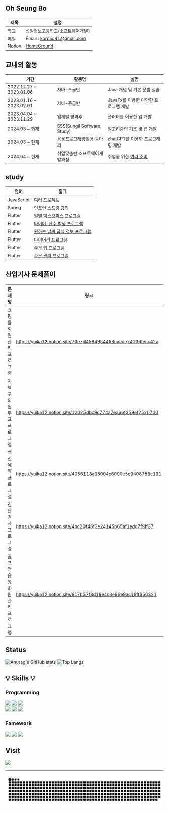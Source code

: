 <h2>Oh Seung Bo</h2>

| 제목  | 설명 |
| ---- | ---- |
| 학교 | 성일정보고등학교(소프트웨어개발) |
| 메일 | Email : kornao41@gmail.com |
| Notion | [HomeGround](https://yuika12.notion.site/6a0960ecbdf0435b9de4433bf49e0107 "https://yuika12.notion.site/6a0960ecbdf0435b9de4433bf49e0107") |
## 교내외 활동
| 기간 | 활동명 | 설명 |
| ---- | ---- | ----- |
| 2022.12.27 ~ 2023.01.06 | 자바-초급반 | Java 개념 및 기본 문법 실습 |
| 2023.01.16 ~ 2023.02.01 | 자바-중급반 | JavaFx를 이용한 다양한 프로그램 개발 |
| 2023.04.04 ~ 2023.11.29 | 앱개발 방과후 | 플러터를 이용한 앱 개발 |
| 2024.03 ~ 현재 | SSS(Sungil Software Study) | 알고리즘의 기초 및 앱 개발 |
| 2024.03 ~ 현재 | 응용프로그래밍활용 동아리 | chatGPT를 이용한 프로그래밍 개발 |
| 2024.04 ~ 현재 | 취업맞춤반 소프트웨어개발과정 | 취업을 위한 [여러 준비](https://github.com/Yuika12321/2024_get_a_job "https://github.com/Yuika12321/2024_get_a_job") |

## study
| 언어 | 링크 |
| ---- | ---- |
| JavaScript | [여러 프로젝트](https://github.com/Yuika12321/2024_get_a_job/tree/main/JavaScript "https://github.com/Yuika12321/2024_get_a_job/tree/main/JavaScript")
| Spring | [인프런 스프링 강의](https://yuika12.notion.site/Spring-5c174b62f4e841e3ae62002e131150d2?pvs=4 "https://yuika12.notion.site/Spring-5c174b62f4e841e3ae62002e131150d2?pvs=4")
| Flutter | [일별 박스오피스 프로그램](https://github.com/Yuika12321/flutter_application_kobis-main12-main "https://github.com/Yuika12321/flutter_application_kobis-main12-main")
| Flutter | [타이머, 난수 발생 프로그램](https://github.com/Yuika12321/flutter_application_portfolio "https://github.com/Yuika12321/flutter_application_portfolio")
| Flutter | [원하는 날짜 급식 정보 프로그램](https://github.com/Yuika12321/flutter_application_meal- "https://github.com/Yuika12321/flutter_application_meal-")
| Flutter | [다이어리 프로그램](https://github.com/Yuika12321/flutter_application_diary-main "https://github.com/Yuika12321/flutter_application_diary-main")
| Flutter | [주문 앱 프로그램](https://github.com/Yuika12321/flutter_application_client "https://github.com/Yuika12321/flutter_application_client")
| Flutter | [주문 관리 프로그램](https://github.com/Yuika12321/flutter_cafe_admin "https://github.com/Yuika12321/flutter_cafe_admin")

## 산업기사 문제풀이
| 문제명 | 링크 |
| ---- | ---- |
| 쇼핑몰 회원관리 프로그램 | https://yuika12.notion.site/73e7d4584954468cacde74136fecc42a |
| 지역구의원투표 프로그램 | https://yuika12.notion.site/12025dbc9c774a7ea66f359ef2520730 |
| 백신예약 프로그램 | https://yuika12.notion.site/4056118a05004c6090e5e9408756c131 |
| 진단검사 프로그램 | https://yuika12.notion.site/4bc20f46f3e24145b65af1edd7f9ff37 |
| 골프연습장 회원관리 프로그램 | https://yuika12.notion.site/9c7b57f8d19e4c3e96e9ac18ff650321 |
<div>
  
## Status

</div>

<div>
  
  <!-- [![Solved.ac Profile](http://mazassumnida.wtf/api/v2/generate_badge?boj=yuika12321)](https://solved.ac/yuika12321/)  -->
 
  ![Anurag's GitHub stats](https://github-readme-stats.vercel.app/api?username=Yuika12321&show_icons=true&theme=tokyonight)  ![Top Langs](https://github-readme-stats.vercel.app/api/top-langs/?username=Yuika12321&layout=compact&theme=tokyonight)
  
</div>

 
<h2>
  💡 Skills 💡
</h2>

### Programming
<div>
    <img src="https://img.shields.io/badge/JAVA-007396?style=for-the-badge&logo=java&logoColor=white">
    <img src="https://img.shields.io/badge/oracle-F80000?style=for-the-badge&logo=oracle&logoColor=white"/>
    <img src="https://img.shields.io/badge/flutter-02569B?style=for-the-badge&logo=flutter&logoColor=white"/>
    <br>
    <img src="https://img.shields.io/badge/spring-6DB33F?style=for-the-badge&logo=spring&logoColor=white"> 
    <img src="https://img.shields.io/badge/python-3776AB?style=for-the-badge&logo=python&logoColor=white"/>
    <img src="https://img.shields.io/badge/HTML5-E34F26?style=for-the-badge&logo=python&logoColor=white"/>
</div>

### Famework
<div>
  <img src="https://img.shields.io/badge/Eclipse%20IDE-2C2255.svg?&style=for-the-badge&logo=Eclipse%20IDE&logoColor=white"/> 
  <img src="https://img.shields.io/badge/Visual%20Studio%20Code-007ACC.svg?&style=for-the-badge&logo=Visual%20Studio%20Code&logoColor=white"/>
  <img src="https://camo.githubusercontent.com/9976519df086613467250ab3390fa16f42c2fa0681853b8d762d75360baf6f16/68747470733a2f2f696d672e736869656c64732e696f2f62616467652f696e74656c6c696a253230696465612d3030303030302e7376673f267374796c653d666f722d7468652d6261646765266c6f676f3d696e74656c6c696a69646561266c6f676f436f6c6f723d7768697465"/>
  
</div>


## Visit
  
<div>
<a href="https://hits.seeyoufarm.com"><img src="https://hits.seeyoufarm.com/api/count/incr/badge.svg?url=https%3A%2F%2Fgithub.com%2FQnd1101%2Fhit-counter&count_bg=%2379C83D&title_bg=%23555555&icon=chupachups.svg&icon_color=%23E7E7E7&title=방문자&edge_flat=false"/></a>
</div>  



---
<img src="https://github.com/Yuika12321/Yuika12321/blob/output/github-contribution-grid-snake.svg"/>

